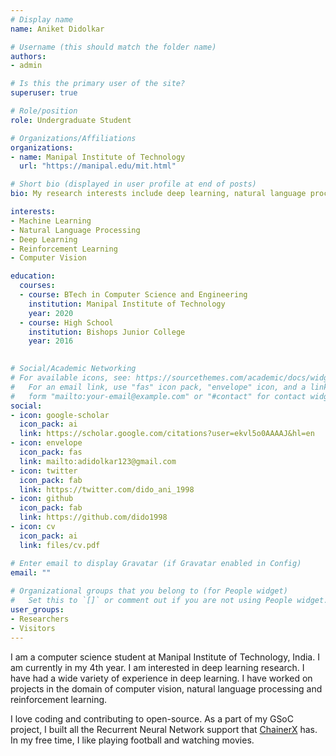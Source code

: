 ```yaml
---
# Display name
name: Aniket Didolkar

# Username (this should match the folder name)
authors:
- admin

# Is this the primary user of the site?
superuser: true

# Role/position
role: Undergraduate Student

# Organizations/Affiliations
organizations:
- name: Manipal Institute of Technology
  url: "https://manipal.edu/mit.html"

# Short bio (displayed in user profile at end of posts)
bio: My research interests include deep learning, natural language processing and reinforcement learning.

interests:
- Machine Learning
- Natural Language Processing
- Deep Learning
- Reinforcement Learning
- Computer Vision

education:
  courses:
  - course: BTech in Computer Science and Engineering
    institution: Manipal Institute of Technology
    year: 2020
  - course: High School
    institution: Bishops Junior College
    year: 2016
  

# Social/Academic Networking
# For available icons, see: https://sourcethemes.com/academic/docs/widgets/#icons
#   For an email link, use "fas" icon pack, "envelope" icon, and a link in the
#   form "mailto:your-email@example.com" or "#contact" for contact widget.
social:
- icon: google-scholar
  icon_pack: ai
  link: https://scholar.google.com/citations?user=ekvl5o0AAAAJ&hl=en
- icon: envelope
  icon_pack: fas
  link: mailto:adidolkar123@gmail.com
- icon: twitter
  icon_pack: fab
  link: https://twitter.com/dido_ani_1998
- icon: github
  icon_pack: fab
  link: https://github.com/dido1998  
- icon: cv
  icon_pack: ai
  link: files/cv.pdf

# Enter email to display Gravatar (if Gravatar enabled in Config)
email: ""
  
# Organizational groups that you belong to (for People widget)
#   Set this to `[]` or comment out if you are not using People widget.  
user_groups:
- Researchers
- Visitors
---
```


I am a computer science student at Manipal Institute of Technology, India. I am currently in my 4th year. I am interested in deep learning research. I have had a wide variety of experience in deep learning. I have worked on projects in the domain of computer vision, natural language processing and reinforcement learning.

 I love coding and contributing to open-source. As a part of my GSoC project, I built all the Recurrent Neural Network support that <a href = "https://docs.chainer.org/en/stable/chainerx/tutorial/" target = "_blank">ChainerX</a> has. In my free time, I like playing football and watching movies. 
